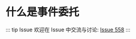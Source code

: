# 什么是事件委托



::: tip Issue 
 欢迎在 Issue 中交流与讨论: [Issue 558](https://github.com/shfshanyue/Daily-Question/issues/558) 
:::



